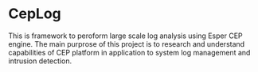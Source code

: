 CepLog
========

This is framework to peroform large scale log analysis using Esper CEP engine. 
The main purprose of this project is to research and understand capabilities of CEP
platform in application to system log management and intrusion detection.
